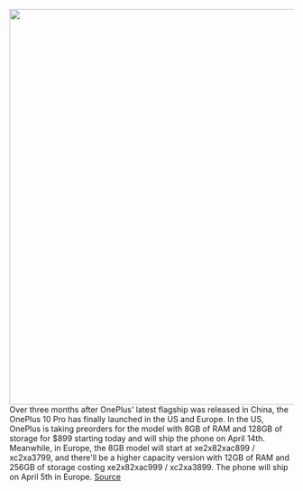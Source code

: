 <img src='https://cdn.vox-cdn.com/thumbor/fi3wqgdqt0l2PG5oUQMhNsSYFII=/0x0:8496x5664/1200x800/filters:focal(3569x2153:4927x3511)/cdn.vox-cdn.com/uploads/chorus_image/image/70693893/Volcanic_Black_and_Emerald_Forest_2.0.jpg' width='700px' /><br/>
Over three months after OnePlus' latest flagship was released in China, the OnePlus 10 Pro has finally launched in the US and Europe. In the US, OnePlus is taking preorders for the model with 8GB of RAM and 128GB of storage for $899 starting today and will ship the phone on April 14th. Meanwhile, in Europe, the 8GB model will start at xe2x82xac899 / xc2xa3799, and there'll be a higher capacity version with 12GB of RAM and 256GB of storage costing xe2x82xac999 / xc2xa3899. The phone will ship on April 5th in Europe.
<a href='https://www.theverge.com/2022/3/31/23003063/oneplus-10-pro-price-release-date-features'> Source <a/>